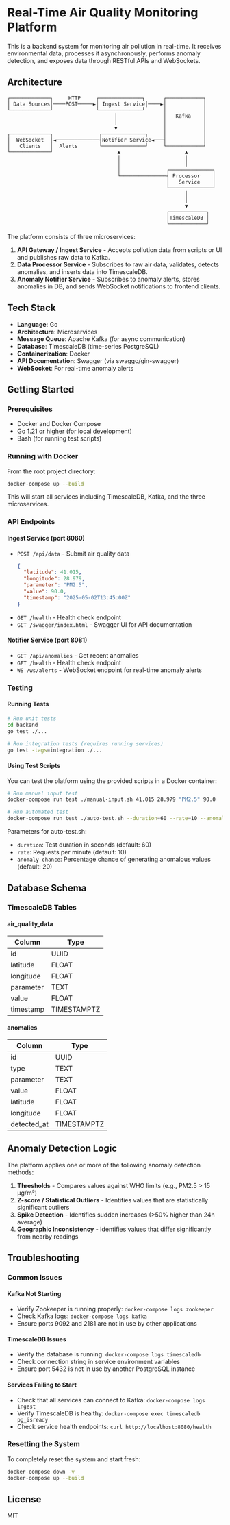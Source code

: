 # Real-Time Air Quality Monitoring Platform

This is a backend system for monitoring air pollution in real-time. It receives environmental data, processes it asynchronously, performs anomaly detection, and exposes data through RESTful APIs and WebSockets.

## Architecture

```
┌─────────────┐     HTTP     ┌──────────────┐      ┌────────────┐
│ Data Sources│────POST─────►│ Ingest Service│────►│            │
└─────────────┘              └──────────────┘      │            │
                                   │               │   Kafka    │
                                   │               │            │
                                   ▼               │            │
┌─────────────┐               ┌──────────────┐     │            │
│  WebSocket  │◄──────────────┤Notifier Service◄───┤            │
│   Clients   │  Alerts       └──────────────┘     └────────────┘
└─────────────┘                     ▲                     ▲
                                    │                     │
                                    │                     │
                                    │               ┌──────────────┐
                                    └───────────────┤ Processor    │
                                                    │   Service    │
                                                    └──────────────┘
                                                          │
                                                          │
                                                          ▼
                                                    ┌────────────┐
                                                    │TimescaleDB │
                                                    └────────────┘
```

The platform consists of three microservices:

1. **API Gateway / Ingest Service** - Accepts pollution data from scripts or UI and publishes raw data to Kafka.
2. **Data Processor Service** - Subscribes to raw air data, validates, detects anomalies, and inserts data into TimescaleDB.
3. **Anomaly Notifier Service** - Subscribes to anomaly alerts, stores anomalies in DB, and sends WebSocket notifications to frontend clients.

## Tech Stack

- **Language**: Go
- **Architecture**: Microservices
- **Message Queue**: Apache Kafka (for async communication)
- **Database**: TimescaleDB (time-series PostgreSQL)
- **Containerization**: Docker
- **API Documentation**: Swagger (via swaggo/gin-swagger)
- **WebSocket**: For real-time anomaly alerts

## Getting Started

### Prerequisites

- Docker and Docker Compose
- Go 1.21 or higher (for local development)
- Bash (for running test scripts)

### Running with Docker

From the root project directory:

```bash
docker-compose up --build
```

This will start all services including TimescaleDB, Kafka, and the three microservices.

### API Endpoints

#### Ingest Service (port 8080)

- `POST /api/data` - Submit air quality data
  ```json
  {
    "latitude": 41.015,
    "longitude": 28.979,
    "parameter": "PM2.5",
    "value": 90.0,
    "timestamp": "2025-05-02T13:45:00Z"
  }
  ```
- `GET /health` - Health check endpoint
- `GET /swagger/index.html` - Swagger UI for API documentation

#### Notifier Service (port 8081)

- `GET /api/anomalies` - Get recent anomalies
- `GET /health` - Health check endpoint
- `WS /ws/alerts` - WebSocket endpoint for real-time anomaly alerts

### Testing

#### Running Tests

```bash
# Run unit tests
cd backend
go test ./...

# Run integration tests (requires running services)
go test -tags=integration ./...
```

#### Using Test Scripts

You can test the platform using the provided scripts in a Docker container:

```bash
# Run manual input test
docker-compose run test ./manual-input.sh 41.015 28.979 "PM2.5" 90.0

# Run automated test
docker-compose run test ./auto-test.sh --duration=60 --rate=10 --anomaly-chance=20
```

Parameters for auto-test.sh:
- `duration`: Test duration in seconds (default: 60)
- `rate`: Requests per minute (default: 10)
- `anomaly-chance`: Percentage chance of generating anomalous values (default: 20)

## Database Schema

### TimescaleDB Tables

#### air_quality_data
| Column     | Type       |
|------------|------------|
| id         | UUID       |
| latitude   | FLOAT      |
| longitude  | FLOAT      |
| parameter  | TEXT       |
| value      | FLOAT      |
| timestamp  | TIMESTAMPTZ|

#### anomalies
| Column     | Type       |
|------------|------------|
| id         | UUID       |
| type       | TEXT       |
| parameter  | TEXT       |
| value      | FLOAT      |
| latitude   | FLOAT      |
| longitude  | FLOAT      |
| detected_at| TIMESTAMPTZ|

## Anomaly Detection Logic

The platform applies one or more of the following anomaly detection methods:

1. **Thresholds** - Compares values against WHO limits (e.g., PM2.5 > 15 μg/m³)
2. **Z-score / Statistical Outliers** - Identifies values that are statistically significant outliers
3. **Spike Detection** - Identifies sudden increases (>50% higher than 24h average)
4. **Geographic Inconsistency** - Identifies values that differ significantly from nearby readings

## Troubleshooting

### Common Issues

#### Kafka Not Starting
- Verify Zookeeper is running properly: `docker-compose logs zookeeper`
- Check Kafka logs: `docker-compose logs kafka`
- Ensure ports 9092 and 2181 are not in use by other applications

#### TimescaleDB Issues
- Verify the database is running: `docker-compose logs timescaledb`
- Check connection string in service environment variables
- Ensure port 5432 is not in use by another PostgreSQL instance

#### Services Failing to Start
- Check that all services can connect to Kafka: `docker-compose logs ingest`
- Verify TimescaleDB is healthy: `docker-compose exec timescaledb pg_isready`
- Check service health endpoints: `curl http://localhost:8080/health`

### Resetting the System
To completely reset the system and start fresh:
```bash
docker-compose down -v
docker-compose up --build
```

## License

MIT 